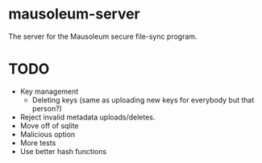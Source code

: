 mausoleum-server
================

The server for the Mausoleum secure file-sync program.


TODO
=============

* Key management
    * Deleting keys (same as uploading new keys for everybody but that person?)
* Reject invalid metadata uploads/deletes.
* Move off of sqlite
* Malicious option
* More tests
* Use better hash functions
